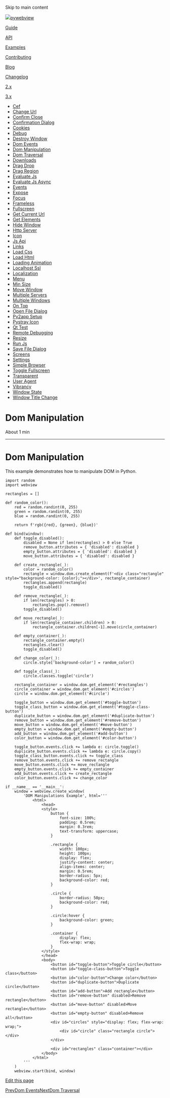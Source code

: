 Skip to main content

[![](..\\..\\..\\logo-no-text.png)pywebview](/)

[Guide](/guide/)

[API](/api/)

[Examples](/examples/)

[Contributing](/contributing/)

[Blog](/blog/)

[Changelog](/changelog)

[2.x](https://pywebview.flowrl.com/2.4)

[3.x](https://pywebview.flowrl.com/3.7)

[](https://github.com/r0x0r/pywebview)

  * [Cef](/examples/cef)
  * [Change Url](/examples/change_url)
  * [Confirm Close](/examples/confirm_close)
  * [Confirmation Dialog](/examples/confirmation_dialog)
  * [Cookies](/examples/cookies)
  * [Debug](/examples/debug)
  * [Destroy Window](/examples/destroy_window)
  * [Dom Events](/examples/dom_events)
  * [Dom Manipulation](/examples/dom_manipulation)
  * [Dom Traversal](/examples/dom_traversal)
  * [Downloads](/examples/downloads)
  * [Drag Drop](/examples/drag_drop)
  * [Drag Region](/examples/drag_region)
  * [Evaluate Js](/examples/evaluate_js)
  * [Evaluate Js Async](/examples/evaluate_js_async)
  * [Events](/examples/events)
  * [Expose](/examples/expose)
  * [Focus](/examples/focus)
  * [Frameless](/examples/frameless)
  * [Fullscreen](/examples/fullscreen)
  * [Get Current Url](/examples/get_current_url)
  * [Get Elements](/examples/get_elements)
  * [Hide Window](/examples/hide_window)
  * [Http Server](/examples/http_server)
  * [Icon](/examples/icon)
  * [Js Api](/examples/js_api)
  * [Links](/examples/links)
  * [Load Css](/examples/load_css)
  * [Load Html](/examples/load_html)
  * [Loading Animation](/examples/loading_animation)
  * [Localhost Ssl](/examples/localhost_ssl)
  * [Localization](/examples/localization)
  * [Menu](/examples/menu)
  * [Min Size](/examples/min_size)
  * [Move Window](/examples/move_window)
  * [Multiple Servers](/examples/multiple_servers)
  * [Multiple Windows](/examples/multiple_windows)
  * [On Top](/examples/on_top)
  * [Open File Dialog](/examples/open_file_dialog)
  * [Py2app Setup](/examples/py2app_setup)
  * [Pystray Icon](/examples/pystray_icon)
  * [Qt Test](/examples/qt_test)
  * [Remote Debugging](/examples/remote_debugging)
  * [Resize](/examples/resize)
  * [Run Js](/examples/run_js)
  * [Save File Dialog](/examples/save_file_dialog)
  * [Screens](/examples/screens)
  * [Settings](/examples/settings)
  * [Simple Browser](/examples/simple_browser)
  * [Toggle Fullscreen](/examples/toggle_fullscreen)
  * [Transparent](/examples/transparent)
  * [User Agent](/examples/user_agent)
  * [Vibrancy](/examples/vibrancy)
  * [Window State](/examples/window_state)
  * [Window Title Change](/examples/window_title_change)



# Dom Manipulation

About 1 min

* * *

# Dom Manipulation

This example demonstrates how to manipulate DOM in Python.
    
    
    import random
    import webview
    
    rectangles = []
    
    def random_color():
        red = random.randint(0, 255)
        green = random.randint(0, 255)
        blue = random.randint(0, 255)
    
        return f'rgb({red}, {green}, {blue})'
    
    def bind(window):
        def toggle_disabled():
            disabled = None if len(rectangles) > 0 else True
            remove_button.attributes = { 'disabled': disabled }
            empty_button.attributes = { 'disabled': disabled }
            move_button.attributes = { 'disabled': disabled }
    
        def create_rectangle(_):
            color = random_color()
            rectangle = window.dom.create_element(f'<div class="rectangle" style="background-color: {color};"></div>', rectangle_container)
            rectangles.append(rectangle)
            toggle_disabled()
    
        def remove_rectangle(_):
            if len(rectangles) > 0:
                rectangles.pop().remove()
            toggle_disabled()
    
        def move_rectangle(_):
            if len(rectangle_container.children) > 0:
                rectangle_container.children[-1].move(circle_container)
    
        def empty_container(_):
            rectangle_container.empty()
            rectangles.clear()
            toggle_disabled()
    
        def change_color(_):
            circle.style['background-color'] = random_color()
    
        def toggle_class(_):
            circle.classes.toggle('circle')
    
        rectangle_container = window.dom.get_element('#rectangles')
        circle_container = window.dom.get_element('#circles')
        circle = window.dom.get_element('#circle')
    
        toggle_button = window.dom.get_element('#toggle-button')
        toggle_class_button = window.dom.get_element('#toggle-class-button')
        duplicate_button = window.dom.get_element('#duplicate-button')
        remove_button = window.dom.get_element('#remove-button')
        move_button = window.dom.get_element('#move-button')
        empty_button = window.dom.get_element('#empty-button')
        add_button = window.dom.get_element('#add-button')
        color_button = window.dom.get_element('#color-button')
    
        toggle_button.events.click += lambda e: circle.toggle()
        duplicate_button.events.click += lambda e: circle.copy()
        toggle_class_button.events.click += toggle_class
        remove_button.events.click += remove_rectangle
        move_button.events.click += move_rectangle
        empty_button.events.click += empty_container
        add_button.events.click += create_rectangle
        color_button.events.click += change_color
    
    if __name__ == '__main__':
        window = webview.create_window(
            'DOM Manipulations Example', html='''
                <html>
                    <head>
                    <style>
                        button {
                            font-size: 100%;
                            padding: 0.5rem;
                            margin: 0.3rem;
                            text-transform: uppercase;
                        }
    
                        .rectangle {
                            width: 100px;
                            height: 100px;
                            display: flex;
                            justify-content: center;
                            align-items: center;
                            margin: 0.5rem;
                            border-radius: 5px;
                            background-color: red;
                        }
    
                        .circle {
                            border-radius: 50px;
                            background-color: red;
                        }
    
                        .circle:hover {
                            background-color: green;
                        }
    
                        .container {
                            display: flex;
                            flex-wrap: wrap;
                        }
                    </style>
                    </head>
                    <body>
                        <button id="toggle-button">Toggle circle</button>
                        <button id="toggle-class-button">Toggle class</button>
                        <button id="color-button">Change color</button>
                        <button id="duplicate-button">Duplicate circle</button>
                        <button id="add-button">Add rectangle</button>
                        <button id="remove-button" disabled>Remove rectangle</button>
                        <button id="move-button" disabled>Move rectangle</button>
                        <button id="empty-button" disabled>Remove all</button>
                        <div id="circles" style="display: flex; flex-wrap: wrap;">
                            <div id="circle" class="rectangle circle"></div>
                        </div>
    
                        <div id="rectangles" class="container"></div>
                    </body>
                </html>
            '''
        )
        webview.start(bind, window)

[Edit this page](https://github.com/r0x0r/pywebview/edit/docs/docs/examples/dom_manipulation.md)

[PrevDom Events](/examples/dom_events)[NextDom Traversal](/examples/dom_traversal)
